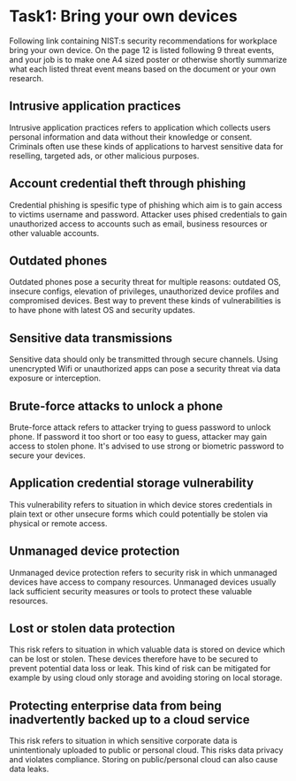 # Task1: Bring your own devices
Following link containing NIST:s security recommendations for workplace bring your own device. On the page 12 is listed following 9 threat events, and your job is to make one A4 sized poster or otherwise shortly summarize what each listed threat event means based on the document or your own research.
## Intrusive application practices
Intrusive application practices refers to application which collects users personal information and data without their knowledge or consent. Criminals often use these kinds of applications to harvest sensitive data for reselling, targeted ads, or other malicious purposes.
## Account credential theft through phishing
Credential phishing is spesific type of phishing which aim is to gain access to victims username and password. Attacker uses phised credentials to gain unauthorized  access to accounts such as email, business resources or other valuable accounts.
## Outdated phones
Outdated phones pose a security threat for multiple reasons: outdated OS, insecure configs, elevation of privileges, unauthorized device profiles and compromised devices. Best way to prevent these kinds of vulnerabilities is to have phone with latest OS and security updates.
## Sensitive data transmissions
Sensitive data should only be transmitted through secure channels. Using unencrypted Wifi or unauthorized apps can pose a security threat via data exposure or interception.
## Brute-force attacks to unlock a phone
Brute-force attack refers to attacker trying to guess password to unlock phone. If password it too short or too easy to guess, attacker may gain access to stolen phone. It's advised to use strong or biometric password to secure your devices.
## Application credential storage vulnerability
This vulnerability refers to situation in which device stores credentials in plain text or other unsecure forms which could potentially be stolen via physical or remote access.
## Unmanaged device protection
Unmanaged device protection refers to security risk in which unmanaged devices have access to company resources. Unmanaged devices usually lack sufficient security measures or tools to protect these valuable resources.
## Lost or stolen data protection
This risk refers to situation in which valuable data is stored on device which can be lost or stolen. These devices therefore have to be secured to prevent potential data loss or leak. This kind of risk can be mitigated for example by using cloud only storage and avoiding storing on local storage.
## Protecting enterprise data from being inadvertently backed up to a cloud service
This risk refers to situation in which sensitive corporate data is unintentionaly uploaded to public or personal cloud. This risks data privacy and violates compliance. Storing on public/personal cloud can also cause data leaks.